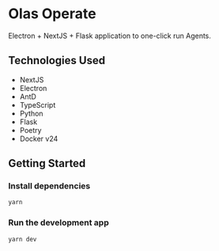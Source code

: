 # Olas Operate
Electron + NextJS + Flask application to one-click run Agents.

## Technologies Used
- NextJS
- Electron
- AntD
- TypeScript
- Python
- Flask
- Poetry
- Docker v24


## Getting Started

### Install dependencies

```bash
yarn
```

### Run the development app

```bash
yarn dev
```



